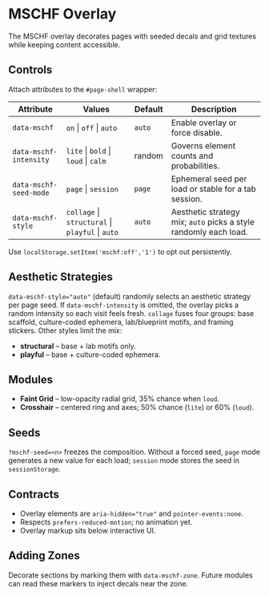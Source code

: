# MSCHF Overlay

The MSCHF overlay decorates pages with seeded decals and grid textures while keeping content
accessible.

## Controls

Attach attributes to the `#page-shell` wrapper:

| Attribute              | Values                                           | Default | Description                                                      |
| ---------------------- | ------------------------------------------------ | ------- | ---------------------------------------------------------------- |
| `data-mschf`           | `on` \| `off` \| `auto`                          | `auto`  | Enable overlay or force disable.                                 |
| `data-mschf-intensity` | `lite` \| `bold` \| `loud` \| `calm`             | random  | Governs element counts and probabilities.                        |
| `data-mschf-seed-mode` | `page` \| `session`                              | `page`  | Ephemeral seed per load or stable for a tab session.             |
| `data-mschf-style`     | `collage` \| `structural` \| `playful` \| `auto` | `auto`  | Aesthetic strategy mix; `auto` picks a style randomly each load. |

Use `localStorage.setItem('mschf:off','1')` to opt out persistently.

## Aesthetic Strategies

`data-mschf-style="auto"` (default) randomly selects an aesthetic strategy per page seed. If
`data-mschf-intensity` is omitted, the overlay picks a random intensity so each visit feels fresh.
`collage` fuses four groups: base scaffold, culture-coded ephemera, lab/blueprint motifs, and
framing stickers. Other styles limit the mix:

- **structural** – base + lab motifs only.
- **playful** – base + culture-coded ephemera.

## Modules

- **Faint Grid** – low-opacity radial grid, 35% chance when `loud`.
- **Crosshair** – centered ring and axes; 50% chance (`lite`) or 60% (`loud`).

## Seeds

`?mschf-seed=<n>` freezes the composition. Without a forced seed, `page` mode generates a new value
for each load; `session` mode stores the seed in `sessionStorage`.

## Contracts

- Overlay elements are `aria-hidden="true"` and `pointer-events:none`.
- Respects `prefers-reduced-motion`; no animation yet.
- Overlay markup sits below interactive UI.

## Adding Zones

Decorate sections by marking them with `data-mschf-zone`. Future modules can read these markers to
inject decals near the zone.
